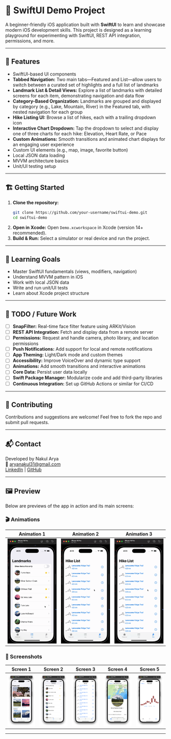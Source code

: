 # 📱 SwiftUI Demo Project

A beginner-friendly iOS application built with **SwiftUI** to learn and showcase modern iOS development skills. This project is designed as a learning playground for experimenting with SwiftUI, REST API integration, permissions, and more.

---

## 🚀 Features

- SwiftUI-based UI components
- **Tabbed Navigation:** Two main tabs—Featured and List—allow users to switch between a curated set of highlights and a full list of landmarks
- **Landmark List & Detail Views:** Explore a list of landmarks with detailed screens for each item, demonstrating navigation and data flow
- **Category-Based Organization:** Landmarks are grouped and displayed by category (e.g., Lake, Mountain, River) in the Featured tab, with nested navigation for each group
- **Hike Listing UI:** Browse a list of hikes, each with a trailing dropdown icon
- **Interactive Chart Dropdown:** Tap the dropdown to select and display one of three charts for each hike: Elevation, Heart Rate, or Pace
- **Custom Animations:** Smooth transitions and animated chart displays for an engaging user experience
- Custom UI elements (e.g., map, image, favorite button)
- Local JSON data loading
- MVVM architecture basics
- Unit/UI testing setup

---

## 🏗️ Getting Started

1. **Clone the repository:**
   ```bash
   git clone https://github.com/your-username/swiftui-demo.git
   cd swiftui-demo
   ```
2. **Open in Xcode:**
   Open `Demo.xcworkspace` in Xcode (version 14+ recommended).
3. **Build & Run:**
   Select a simulator or real device and run the project.

---

## 🎯 Learning Goals

- Master SwiftUI fundamentals (views, modifiers, navigation)
- Understand MVVM pattern in iOS
- Work with local JSON data
- Write and run unit/UI tests
- Learn about Xcode project structure

---

## 📝 TODO / Future Work

- [ ] **SnapFilter:** Real-time face filter feature using ARKit/Vision
- [ ] **REST API Integration:** Fetch and display data from a remote server
- [ ] **Permissions:** Request and handle camera, photo library, and location permissions
- [ ] **Push Notifications:** Add support for local and remote notifications
- [ ] **App Theming:** Light/Dark mode and custom themes
- [ ] **Accessibility:** Improve VoiceOver and dynamic type support
- [ ] **Animations:** Add smooth transitions and interactive animations
- [ ] **Core Data:** Persist user data locally
- [ ] **Swift Package Manager:** Modularize code and add third-party libraries
- [ ] **Continuous Integration:** Set up GitHub Actions or similar for CI/CD

---

## 🤝 Contributing

Contributions and suggestions are welcome! Feel free to fork the repo and submit pull requests.

---

## 📬 Contact

Developed by Nakul Arya  
📧 aryanakul31@gmail.com  
[LinkedIn](https://www.linkedin.com/in/your-linkedin) | [GitHub](https://github.com/your-username)

---

## 🖼️ Preview

Below are previews of the app in action and its main screens:

### 🎬 Animations

| Animation 1 | Animation 2 | Animation 3 |
|:-----------:|:-----------:|:-----------:|
| ![Animation 1](Media/1.gif) | ![Animation 2](Media/2.gif) | ![Animation 3](Media/3.gif) |

### 📱 Screenshots

| Screen 1 | Screen 2 | Screen 3 | Screen 4 | Screen 5 |
|:--------:|:--------:|:--------:|:--------:|:--------:|
| ![Screen 1](Media/1.png) | ![Screen 2](Media/2.png) | ![Screen 3](Media/3.png) | ![Screen 4](Media/4.png) | ![Screen 5](Media/5.png) |

--- 